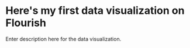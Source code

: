 # Here's my first data visualization on Flourish

Enter description here for the data visualization.

<div class="flourish-embed flourish-chart" data-src="visualisation/14930037"><script src="https://public.flourish.studio/resources/embed.js"></script></div>
